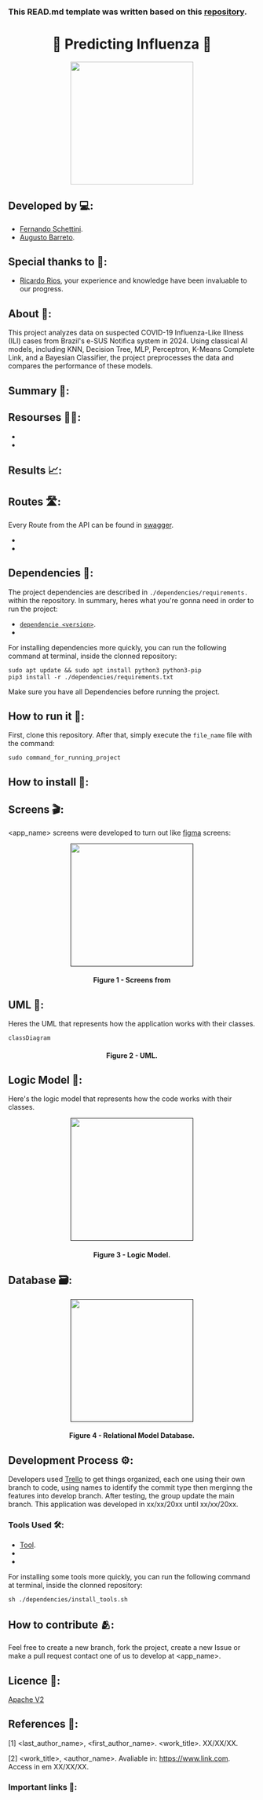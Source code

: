 ### This READ.md template was written based on this [repository](https://github.com/FernandoSchett/github_readme_template).

<h1 align="center">🤒 Predicting Influenza 🤒</h1>

<div align="center">
	<a href="link_for_webite">
	<img height = "250em" src = "https://github.com/user-attachments/assets/63606379-0117-4524-9ba5-4b73c284cb28" />
    </a>
</div>

## Developed by 💻:
- [Fernando Schettini](https://linktr.ee/fernandoschett).
- [Augusto Barreto](https://github.com/augustobarreto).

## Special thanks to 🥰:
- [Ricardo Rios](https://github.com/ricardoarios), your experience and knowledge have been invaluable to our progress.


## About 🤔:
This project analyzes data on suspected COVID-19 Influenza-Like Illness (ILI) cases from Brazil's e-SUS Notifica system in 2024. Using classical AI models, including KNN, Decision Tree, MLP, Perceptron, K-Means Complete Link, and a Bayesian Classifier, the project preprocesses the data and compares the performance of these models.

## Summary 📝:

## Resourses 🧑‍🔬:
- 
- 


## Results 📈:

## Routes 🛣️:
Every Route from the API can be found in [swagger](). 

-
-

## Dependencies 🚚:

The project dependencies are described in  ```./dependencies/requirements.``` within the repository. In summary, heres what you're gonna need in order to run the project:

- [```dependencie <version>```](http:link.com).
- 

For installing dependencies more quickly, you can run the following command at terminal, inside the clonned repository:

	sudo apt update && sudo apt install python3 python3-pip
    pip3 install -r ./dependencies/requirements.txt

Make sure you have all Dependencies before running the project.

## How to run it 🏃:

First, clone this repository. After that, simply execute the ```file_name``` file with the command:

    sudo command_for_running_project

## How to install 🔬:

## Screens 🎬:

<app_name> screens were developed to turn out like [figma](link_for_figma) screens:

<div align="center">
	<a href="">
	<img height = "250em" src = "https://github.com/FernandoSchett/github_readme_template/assets/80331486/4e4d24ee-efce-41d9-873b-3ececaf1cdd5" />
    </a>
</div>
<h4 align="center">Figure 1 - Screens from <app_name> </h4>


## UML‍ 💬:

Heres the UML that represents how the application works with their classes.

```mermaid
classDiagram

```

<h4 align="center">Figure 2 - <app_name> UML.</h4>

## Logic Model 🧮:

Here's the logic model that represents how the code works with their classes.

<div align="center">
	<a href="">
	<img height = "250em" src = "https://github.com/FernandoSchett/github_readme_template/assets/80331486/4e4d24ee-efce-41d9-873b-3ececaf1cdd5" />
    </a>
</div>
<h4 align="center">Figure 3 - Logic Model.</h4>

## Database 🗃️:

<div align="center">
	<a href="">
	<img height = "250em" src = "https://github.com/FernandoSchett/github_readme_template/assets/80331486/4e4d24ee-efce-41d9-873b-3ececaf1cdd5" />
    </a>
</div>

<h4 align="center">Figure 4 - Relational Model Database.</h4>

## Development Process ⚙️:

Developers used [Trello]() to get things organized, each one using their own branch to code, using names to identify the commit type then merginng the features into develop branch. After testing, the group update the main branch. This application was developed in xx/xx/20xx until xx/xx/20xx.

### Tools Used 🛠️: 

- [Tool](http:link.com). 
- 
- 

For installing some tools more quickly, you can run the following command at terminal, inside the clonned repository:

    sh ./dependencies/install_tools.sh
	
## How to contribute 🫂:

Feel free to create a new branch, fork the project, create a new Issue or make a pull request contact one of us to develop at <app_name>.

## Licence 📜:

[Apache V2](https://choosealicense.com/licenses/apache-2.0/)

## References 📙:
	
[1] <last_author_name>, <first_author_name>. <work_title>. XX/XX/XX.
	
[2] <work_title>, <author_name>. Avaliable in: <https://www.link.com>. Access in em XX/XX/XX.

### Important links 🔗:

